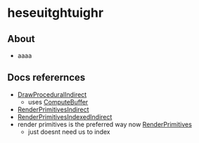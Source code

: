 # heseuitghtuighr
## About
* aaaa

## Docs referernces
* [DrawProceduralIndirect](https://docs.unity3d.com/2021.3/Documentation/ScriptReference/Graphics.DrawProceduralIndirect.html)
    * uses [ComputeBuffer](https://docs.unity3d.com/2021.3/Documentation/ScriptReference/ComputeBuffer.html)
* [RenderPrimitivesIndirect](https://docs.unity3d.com/2021.3/Documentation/ScriptReference/Graphics.RenderPrimitivesIndirect.html)
* [RenderPrimitivesIndexedIndirect](https://docs.unity3d.com/2021.3/Documentation/ScriptReference/Graphics.RenderPrimitivesIndexedIndirect.html)
* render primitives is the preferred way now [RenderPrimitives](https://docs.unity3d.com/2021.3/Documentation/ScriptReference/Graphics.RenderPrimitives.html)
    - just doesnt need us to index